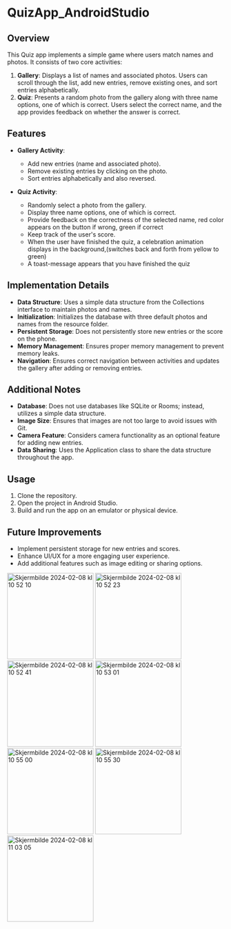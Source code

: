 # QuizApp_AndroidStudio

## Overview
This Quiz app implements a simple game where users match names and photos. It consists of two core activities:

1. **Gallery**: Displays a list of names and associated photos. Users can scroll through the list, add new entries, remove existing ones, and sort entries alphabetically.
2. **Quiz**: Presents a random photo from the gallery along with three name options, one of which is correct. Users select the correct name, and the app provides feedback on whether the answer is correct.

## Features
- **Gallery Activity**: 
  - Add new entries (name and associated photo).
  - Remove existing entries by clicking on the photo.
  - Sort entries alphabetically and also reversed.
  
- **Quiz Activity**:
  - Randomly select a photo from the gallery.
  - Display three name options, one of which is correct.
  - Provide feedback on the correctness of the selected name, red color appears on the button if wrong, green if correct
  - Keep track of the user's score.
  - When the user have finished the quiz, a celebration animation displays in the background,(switches back and forth from yellow to green)
  - A toast-message appears that you have finished the quiz

## Implementation Details
- **Data Structure**: Uses a simple data structure from the Collections interface to maintain photos and names.
- **Initialization**: Initializes the database with three default photos and names from the resource folder.
- **Persistent Storage**: Does not persistently store new entries or the score on the phone.
- **Memory Management**: Ensures proper memory management to prevent memory leaks.
- **Navigation**: Ensures correct navigation between activities and updates the gallery after adding or removing entries.

## Additional Notes
- **Database**: Does not use databases like SQLite or Rooms; instead, utilizes a simple data structure.
- **Image Size**: Ensures that images are not too large to avoid issues with Git.
- **Camera Feature**: Considers camera functionality as an optional feature for adding new entries.
- **Data Sharing**: Uses the Application class to share the data structure throughout the app.

## Usage
1. Clone the repository.
2. Open the project in Android Studio.
3. Build and run the app on an emulator or physical device.

## Future Improvements
- Implement persistent storage for new entries and scores.
- Enhance UI/UX for a more engaging user experience.
- Add additional features such as image editing or sharing options.
<img width="200" alt="Skjermbilde 2024-02-08 kl  10 52 10" src="https://github.com/600883/QuizApp_AndroidStudio/assets/89355523/d8695d1d-ad40-4472-a84d-ac694b06e720">
<img width="200" alt="Skjermbilde 2024-02-08 kl  10 52 23" src="https://github.com/600883/QuizApp_AndroidStudio/assets/89355523/cd85e332-96a6-433b-bc38-96731862ffc3">
<img width="200" alt="Skjermbilde 2024-02-08 kl  10 52 41" src="https://github.com/600883/QuizApp_AndroidStudio/assets/89355523/1c5721dc-e800-4f3c-980c-fac9a76dcbff">
<img width="200" alt="Skjermbilde 2024-02-08 kl  10 53 01" src="https://github.com/600883/QuizApp_AndroidStudio/assets/89355523/2f0f5f0c-60ed-4db2-b1e0-56fe3f10fca7">
<img width="200" alt="Skjermbilde 2024-02-08 kl  10 55 00" src="https://github.com/600883/QuizApp_AndroidStudio/assets/89355523/6936fb81-72eb-4974-aa5d-494596a6ea8d">
<img width="200" alt="Skjermbilde 2024-02-08 kl  10 55 30" src="https://github.com/600883/QuizApp_AndroidStudio/assets/89355523/f4d73733-b009-4c1e-b7b1-f5d4206ff171">
<img width="200" alt="Skjermbilde 2024-02-08 kl  11 03 05" src="https://github.com/600883/QuizApp_AndroidStudio/assets/89355523/0625eeed-391c-434a-a632-51ffd88fb603">








